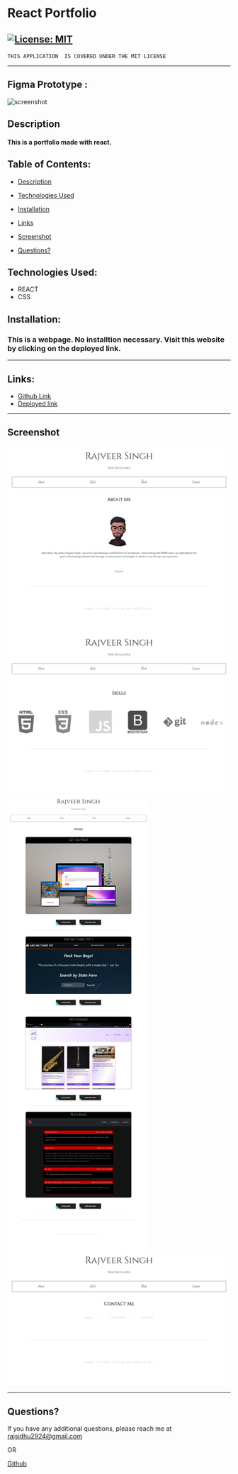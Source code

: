 # React Portfolio



  ## [![License: MIT](https://img.shields.io/badge/License-MIT-yellow.svg)](https://opensource.org/licenses/MIT)
    THIS APPLICATION  IS COVERED UNDER THE MIT LICENSE

---
## Figma Prototype :
![screenshot](./public/Untitled%20%E2%80%93%20Figma.png)

## Description
#### This is a portfolio made with react. 

## Table of Contents:
  - [Description](#description)
  - [Technologies Used](#technologies-used)
  - [Installation](#installation)
  - [Links](#links)
  - [Screenshot](#screenshot)

- [Questions?](#questions)

## Technologies Used:
- REACT
- CSS

## Installation:
### This is a webpage. No installtion necessary. Visit this website by clicking on the deployed link.

---
## Links:

- [Github Link]()
- [Deployed link]()

---
## Screenshot
![Screenshot](./public/Portfolio.png)
![Screenshot](./public/Portfolio2.png)
![Screenshot](./public/Portfolio5.png)
![Screenshot](./public/Portfolio4.png)

---

## Questions?
If you have any additional questions, please reach me at rajsidhu2924@gmail.com

OR
<br />

[Github](https://www.github.com/rajveer-s)


